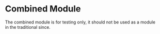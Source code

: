 # Combined Module

The combined module is for testing only, it should not be used as a module in the
traditional since.
